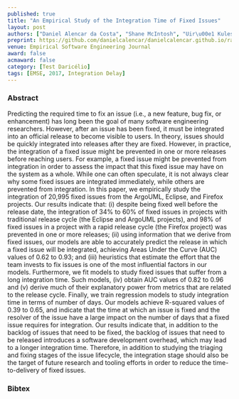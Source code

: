 ```yaml
---
published: true
title: "An Empirical Study of the Integration Time of Fixed Issues"
layout: post
authors: ["Daniel Alencar da Costa", "Shane McIntosh", "Uir\u00e1 Kulesza", "Ahmed E. Hassan and Surafel Lemma Abebe"]
preprint: https://github.com/danielcalencar/danielcalencar.github.io/raw/master/papers/ICSME14-EMSE_Danieletal.pdf 
venue: Empirical Software Engineering Journal
award: false
acmaward: false
category: [Test Daricélio]
tags: [EMSE, 2017, Integration Delay]
---   
```


### Abstract 

Predicting the required time to fix an issue (i.e., a new feature, bug fix, or
enhancement) has long been the goal of many software engineering researchers.
However, after an issue has been fixed, it must be integrated into an official
release to become visible to users. In theory, issues should be quickly
integrated into releases after they are fixed. However, in practice, the
integration of a fixed issue might be prevented in one or more releases before
reaching users. For example, a fixed issue might be prevented from integration
in order to assess the impact that this fixed issue may have on the system as a
whole. While one can often speculate, it is not always clear why some fixed
issues are integrated immediately, while others are prevented from integration.
In this paper, we empirically study the integration of 20,995 fixed issues from
the ArgoUML, Eclipse, and Firefox projects. Our results indicate that: (i)
despite being fixed well before the release date, the integration of 34% to 60\%
of fixed issues in projects with traditional release cycle (the Eclipse and
ArgoUML projects), and 98% of fixed issues in a project with a rapid release
cycle (the Firefox project) was prevented in one or more releases; (ii) using
information that we derive from fixed issues, our models are able to accurately
predict the release in which a fixed issue will be integrated, achieving Areas
Under the Curve (AUC) values of 0.62 to 0.93; and (iii) heuristics that estimate
the effort that the team invests to fix issues is one of the most influential
factors in our models. Furthermore, we fit models to study fixed issues that
suffer from a long integration time. Such models, (iv) obtain AUC values of 0.82
to 0.96 and (v) derive much of their explanatory power from metrics that are
related to the release cycle. Finally, we train regression models to study
integration time in terms of number of days. Our models achieve R-squared values of
0.39 to 0.65, and indicate that the time at which an issue is fixed and the
resolver of the issue have a large impact on the number of days that a fixed
issue requires for integration. Our results indicate that, in addition to the
backlog of issues that need to be fixed, the backlog of issues that need to be
released introduces a software development overhead, which may lead to a longer
integration time. Therefore, in addition to studying the triaging and fixing
stages of the issue lifecycle, the integration stage should also be the target
of future research and tooling efforts in order to reduce the time-to-delivery
of fixed issues.

### Bibtex 

